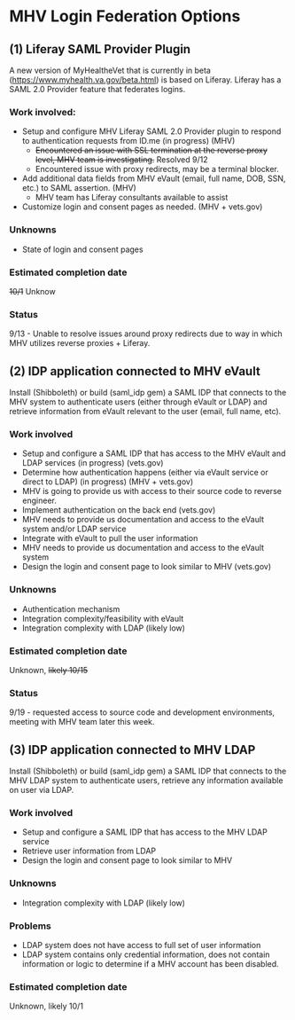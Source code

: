 # MHV Login Federation Options

## (1) Liferay SAML Provider Plugin

A new version of MyHealtheVet that is currently in beta (https://www.myhealth.va.gov/beta.html) is based on Liferay. Liferay has a SAML 2.0 Provider feature that federates logins.

### Work involved:

 - Setup and configure MHV Liferay SAML 2.0 Provider plugin to respond to authentication requests from ID.me (in progress) (MHV)
   - ~~Encountered an issue with SSL termination at the reverse proxy level, MHV team is investigating.~~ Resolved 9/12
   - Encountered issue with proxy redirects, may be a terminal blocker.
 - Add additional data fields from MHV eVault (email, full name, DOB, SSN, etc.) to SAML assertion. (MHV)
   - MHV team has Liferay consultants available to assist
 - Customize login and consent pages as needed. (MHV + vets.gov)

### Unknowns

 - State of login and consent pages

### Estimated completion date

~~10/1~~ Unknow

### Status

9/13 - Unable to resolve issues around proxy redirects due to way in which MHV utilizes reverse proxies + Liferay.

## (2) IDP application connected to MHV eVault

Install (Shibboleth) or build (saml_idp gem) a SAML IDP that connects to the MHV system to authenticate users (either through eVault or LDAP) and retrieve information from eVault relevant to the user (email, full name, etc).

### Work involved

 - Setup and configure a SAML IDP that has access to the MHV eVault and LDAP services (in progress) (vets.gov)
 - Determine how authentication happens (either via eVault service or direct to LDAP) (in progress) (MHV + vets.gov)
  - MHV is going to provide us with access to their source code to reverse engineer.
 - Implement authentication on the back end (vets.gov)
  - MHV needs to provide us documentation and access to the eVault system and/or LDAP service
 - Integrate with eVault to pull the user information
  - MHV needs to provide us documentation and access to the eVault system
 - Design the login and consent page to look similar to MHV (vets.gov)

### Unknowns

 - Authentication mechanism
 - Integration complexity/feasibility with eVault
 - Integration complexity with LDAP (likely low)

### Estimated completion date

Unknown, ~~likely 10/15~~

### Status

9/19 - requested access to source code and development environments, meeting with MHV team later this week.

## (3) IDP application connected to MHV LDAP

Install (Shibboleth) or build (saml_idp gem) a SAML IDP that connects to the MHV LDAP system to authenticate users, retrieve any information available on user via LDAP.

### Work involved

 - Setup and configure a SAML IDP that has access to the MHV LDAP service
 - Retrieve user information from LDAP
 - Design the login and consent page to look similar to MHV

### Unknowns

 - Integration complexity with LDAP (likely low)

### Problems

 - LDAP system does not have access to full set of user information
 - LDAP system contains only credential information, does not contain information or logic to determine if a MHV account has been disabled.

### Estimated completion date

Unknown, likely 10/1
